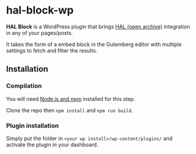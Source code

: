 # hal-block-wp

**HAL Block** is a WordPress plugin that brings [HAL (open archive)](https://hal.archives-ouvertes.fr) integration in any of your pages/posts.

It takes the form of a embed block in the Gutemberg editor with multiple settings to fetch and filter the results.

## Installation

### Compilation

You will need [Node.js and npm](https://nodejs.dev) installed for this step.

Clone the repo then `npm install` and `npm run build`.

### Plugin installation

Simply put the folder in `<your wp install>/wp-content/plugins/` and activate the plugin in your dashboard.
